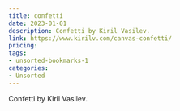 ```yaml
---
title: confetti
date: 2023-01-01
description: Confetti by Kiril Vasilev.
link: https://www.kirilv.com/canvas-confetti/
pricing: 
tags: 
- unsorted-bookmarks-1 
categories: 
- Unsorted 
---
```


Confetti by Kiril Vasilev.